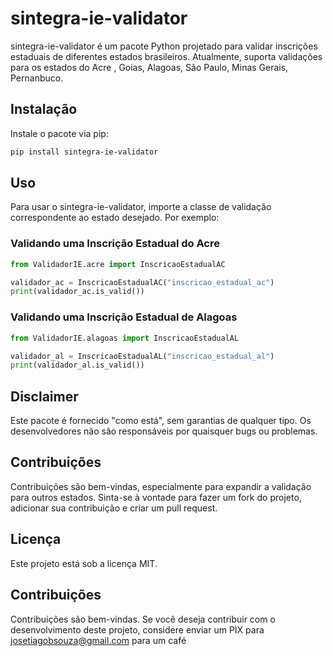 
# sintegra-ie-validator

sintegra-ie-validator é um pacote Python projetado para validar inscrições estaduais de diferentes estados brasileiros. Atualmente, suporta validações para os estados do Acre , Goias, Alagoas, São Paulo, Minas Gerais, Pernanbuco.

## Instalação

Instale o pacote via pip:

```bash
pip install sintegra-ie-validator
```

## Uso

Para usar o sintegra-ie-validator, importe a classe de validação correspondente ao estado desejado. Por exemplo:

### Validando uma Inscrição Estadual do Acre

```python
from ValidadorIE.acre import InscricaoEstadualAC

validador_ac = InscricaoEstadualAC("inscricao_estadual_ac")
print(validador_ac.is_valid())
```

### Validando uma Inscrição Estadual de Alagoas

```python
from ValidadorIE.alagoas import InscricaoEstadualAL

validador_al = InscricaoEstadualAL("inscricao_estadual_al")
print(validador_al.is_valid())
```
## Disclaimer
Este pacote é fornecido "como está", sem garantias de qualquer tipo. Os desenvolvedores não são responsáveis por quaisquer bugs ou problemas.

## Contribuições

Contribuições são bem-vindas, especialmente para expandir a validação para outros estados. Sinta-se à vontade para fazer um fork do projeto, adicionar sua contribuição e criar um pull request.

## Licença

Este projeto está sob a licença MIT.

## Contribuições
Contribuições são bem-vindas. Se você deseja contribuir com o desenvolvimento deste projeto, considere enviar um PIX para josetiagobsouza@gmail.com para um café
